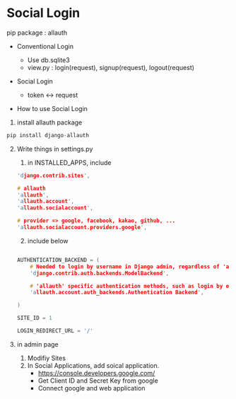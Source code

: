 # Social Login

pip package : allauth

* Conventional Login
    - Use db.sqlite3
    - view.py : login(request), signup(request), logout(request)


* Social Login
    - token <-> request


* How to use Social Login

1. install allauth package
```c
pip install django-allauth
```

2. Write things in settings.py
    1) in INSTALLED_APPS, include
    ```c
    'django.contrib.sites',

    # allauth
    'allauth',
    'allauth.account',
    'allauth.socialaccount',

    # provider => google, facebook, kakao, github, ...
    'allauth.socialaccount.providers.google',
    ```  

    2) include below
    ```c
    
    AUTHENTICATION_BACKEND = (
        # Needed to login by username in Django admin, regardless of 'allauth'
        'django.contrib.auth.backends.ModelBackend',

        # 'allauth' specific authentication methods, such as login by email
        'allauth.account.auth_backends.Authentication Backend',

    )

    SITE_ID = 1

    LOGIN_REDIRECT_URL = '/'
    ```  

3. in admin page
    1) Modifiy Sites
    2) In Social Applications, add soical application. 
        - https://console.developers.google.com/
        - Get Client ID and Secret Key from google
        - Connect google and web application
